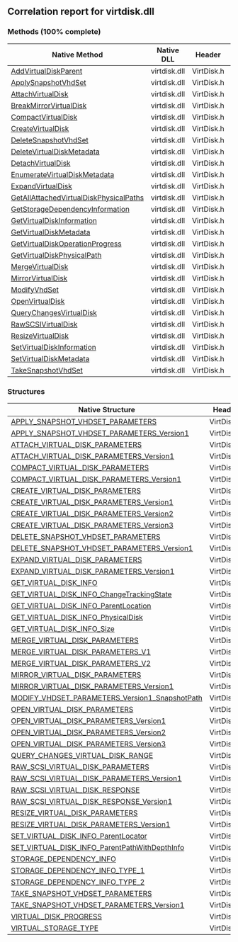 ## Correlation report for virtdisk.dll  
### Methods (100% complete)  
Native Method | Native DLL | Header | Managed Method  
--- | --- | --- | ---  
[AddVirtualDiskParent](https://www.google.com/search?num=5&q=AddVirtualDiskParent+site%3Amicrosoft.com) | virtdisk.dll | VirtDisk.h | Vanara.PInvoke.VirtDisk.AddVirtualDiskParent  
[ApplySnapshotVhdSet](https://www.google.com/search?num=5&q=ApplySnapshotVhdSet+site%3Amicrosoft.com) | virtdisk.dll | VirtDisk.h | Vanara.PInvoke.VirtDisk.ApplySnapshotVhdSet  
[AttachVirtualDisk](https://www.google.com/search?num=5&q=AttachVirtualDisk+site%3Amicrosoft.com) | virtdisk.dll | VirtDisk.h | Vanara.PInvoke.VirtDisk.AttachVirtualDisk  
[BreakMirrorVirtualDisk](http://msdn2.microsoft.com/en-us/library/hh448676) | virtdisk.dll | VirtDisk.h | Vanara.PInvoke.VirtDisk.BreakMirrorVirtualDisk  
[CompactVirtualDisk](https://www.google.com/search?num=5&q=CompactVirtualDisk+site%3Amicrosoft.com) | virtdisk.dll | VirtDisk.h | Vanara.PInvoke.VirtDisk.CompactVirtualDisk  
[CreateVirtualDisk](https://www.google.com/search?num=5&q=CreateVirtualDisk+site%3Amicrosoft.com) | virtdisk.dll | VirtDisk.h | Vanara.PInvoke.VirtDisk.CreateVirtualDisk  
[DeleteSnapshotVhdSet](https://www.google.com/search?num=5&q=DeleteSnapshotVhdSet+site%3Amicrosoft.com) | virtdisk.dll | VirtDisk.h | Vanara.PInvoke.VirtDisk.DeleteSnapshotVhdSet  
[DeleteVirtualDiskMetadata](https://www.google.com/search?num=5&q=DeleteVirtualDiskMetadata+site%3Amicrosoft.com) | virtdisk.dll | VirtDisk.h | Vanara.PInvoke.VirtDisk.DeleteVirtualDiskMetadata  
[DetachVirtualDisk](https://www.google.com/search?num=5&q=DetachVirtualDisk+site%3Amicrosoft.com) | virtdisk.dll | VirtDisk.h | Vanara.PInvoke.VirtDisk.DetachVirtualDisk  
[EnumerateVirtualDiskMetadata](https://www.google.com/search?num=5&q=EnumerateVirtualDiskMetadata+site%3Amicrosoft.com) | virtdisk.dll | VirtDisk.h | Vanara.PInvoke.VirtDisk.EnumerateVirtualDiskMetadata  
[ExpandVirtualDisk](https://www.google.com/search?num=5&q=ExpandVirtualDisk+site%3Amicrosoft.com) | virtdisk.dll | VirtDisk.h | Vanara.PInvoke.VirtDisk.ExpandVirtualDisk  
[GetAllAttachedVirtualDiskPhysicalPaths](https://www.google.com/search?num=5&q=GetAllAttachedVirtualDiskPhysicalPaths+site%3Amicrosoft.com) | virtdisk.dll | VirtDisk.h | Vanara.PInvoke.VirtDisk.GetAllAttachedVirtualDiskPhysicalPaths  
[GetStorageDependencyInformation](https://www.google.com/search?num=5&q=GetStorageDependencyInformation+site%3Amicrosoft.com) | virtdisk.dll | VirtDisk.h | Vanara.PInvoke.VirtDisk.GetStorageDependencyInformation  
[GetVirtualDiskInformation](https://www.google.com/search?num=5&q=GetVirtualDiskInformation+site%3Amicrosoft.com) | virtdisk.dll | VirtDisk.h | Vanara.PInvoke.VirtDisk.GetVirtualDiskInformation  
[GetVirtualDiskMetadata](https://www.google.com/search?num=5&q=GetVirtualDiskMetadata+site%3Amicrosoft.com) | virtdisk.dll | VirtDisk.h | Vanara.PInvoke.VirtDisk.GetVirtualDiskMetadata  
[GetVirtualDiskOperationProgress](https://www.google.com/search?num=5&q=GetVirtualDiskOperationProgress+site%3Amicrosoft.com) | virtdisk.dll | VirtDisk.h | Vanara.PInvoke.VirtDisk.GetVirtualDiskOperationProgress  
[GetVirtualDiskPhysicalPath](https://www.google.com/search?num=5&q=GetVirtualDiskPhysicalPath+site%3Amicrosoft.com) | virtdisk.dll | VirtDisk.h | Vanara.PInvoke.VirtDisk.GetVirtualDiskPhysicalPath  
[MergeVirtualDisk](https://www.google.com/search?num=5&q=MergeVirtualDisk+site%3Amicrosoft.com) | virtdisk.dll | VirtDisk.h | Vanara.PInvoke.VirtDisk.MergeVirtualDisk  
[MirrorVirtualDisk](https://www.google.com/search?num=5&q=MirrorVirtualDisk+site%3Amicrosoft.com) | virtdisk.dll | VirtDisk.h | Vanara.PInvoke.VirtDisk.MirrorVirtualDisk  
[ModifyVhdSet](https://www.google.com/search?num=5&q=ModifyVhdSet+site%3Amicrosoft.com) | virtdisk.dll | VirtDisk.h | Vanara.PInvoke.VirtDisk.ModifyVhdSet  
[OpenVirtualDisk](https://www.google.com/search?num=5&q=OpenVirtualDisk+site%3Amicrosoft.com) | virtdisk.dll | VirtDisk.h | Vanara.PInvoke.VirtDisk.OpenVirtualDisk  
[QueryChangesVirtualDisk](https://www.google.com/search?num=5&q=QueryChangesVirtualDisk+site%3Amicrosoft.com) | virtdisk.dll | VirtDisk.h | Vanara.PInvoke.VirtDisk.QueryChangesVirtualDisk  
[RawSCSIVirtualDisk](https://www.google.com/search?num=5&q=RawSCSIVirtualDisk+site%3Amicrosoft.com) | virtdisk.dll | VirtDisk.h | Vanara.PInvoke.VirtDisk.RawSCSIVirtualDisk  
[ResizeVirtualDisk](https://www.google.com/search?num=5&q=ResizeVirtualDisk+site%3Amicrosoft.com) | virtdisk.dll | VirtDisk.h | Vanara.PInvoke.VirtDisk.ResizeVirtualDisk  
[SetVirtualDiskInformation](https://www.google.com/search?num=5&q=SetVirtualDiskInformation+site%3Amicrosoft.com) | virtdisk.dll | VirtDisk.h | Vanara.PInvoke.VirtDisk.SetVirtualDiskInformation  
[SetVirtualDiskMetadata](https://www.google.com/search?num=5&q=SetVirtualDiskMetadata+site%3Amicrosoft.com) | virtdisk.dll | VirtDisk.h | Vanara.PInvoke.VirtDisk.SetVirtualDiskMetadata  
[TakeSnapshotVhdSet](https://www.google.com/search?num=5&q=TakeSnapshotVhdSet+site%3Amicrosoft.com) | virtdisk.dll | VirtDisk.h | Vanara.PInvoke.VirtDisk.TakeSnapshotVhdSet  
### Structures  
Native Structure | Header | Managed Structure  
--- | --- | ---  
[APPLY_SNAPSHOT_VHDSET_PARAMETERS](https://www.google.com/search?num=5&q=APPLY_SNAPSHOT_VHDSET_PARAMETERS+site%3Amicrosoft.com) | VirtDisk.h | Vanara.PInvoke.VirtDisk+APPLY_SNAPSHOT_VHDSET_PARAMETERS  
[APPLY_SNAPSHOT_VHDSET_PARAMETERS_Version1](https://www.google.com/search?num=5&q=APPLY_SNAPSHOT_VHDSET_PARAMETERS_Version1+site%3Amicrosoft.com) | VirtDisk.h | Vanara.PInvoke.VirtDisk+APPLY_SNAPSHOT_VHDSET_PARAMETERS+APPLY_SNAPSHOT_VHDSET_PARAMETERS_Version1  
[ATTACH_VIRTUAL_DISK_PARAMETERS](https://www.google.com/search?num=5&q=ATTACH_VIRTUAL_DISK_PARAMETERS+site%3Amicrosoft.com) | VirtDisk.h | Vanara.PInvoke.VirtDisk+ATTACH_VIRTUAL_DISK_PARAMETERS  
[ATTACH_VIRTUAL_DISK_PARAMETERS_Version1](https://www.google.com/search?num=5&q=ATTACH_VIRTUAL_DISK_PARAMETERS_Version1+site%3Amicrosoft.com) | VirtDisk.h | Vanara.PInvoke.VirtDisk+ATTACH_VIRTUAL_DISK_PARAMETERS+ATTACH_VIRTUAL_DISK_PARAMETERS_Version1  
[COMPACT_VIRTUAL_DISK_PARAMETERS](https://www.google.com/search?num=5&q=COMPACT_VIRTUAL_DISK_PARAMETERS+site%3Amicrosoft.com) | VirtDisk.h | Vanara.PInvoke.VirtDisk+COMPACT_VIRTUAL_DISK_PARAMETERS  
[COMPACT_VIRTUAL_DISK_PARAMETERS_Version1](https://www.google.com/search?num=5&q=COMPACT_VIRTUAL_DISK_PARAMETERS_Version1+site%3Amicrosoft.com) | VirtDisk.h | Vanara.PInvoke.VirtDisk+COMPACT_VIRTUAL_DISK_PARAMETERS+COMPACT_VIRTUAL_DISK_PARAMETERS_Version1  
[CREATE_VIRTUAL_DISK_PARAMETERS](https://www.google.com/search?num=5&q=CREATE_VIRTUAL_DISK_PARAMETERS+site%3Amicrosoft.com) | VirtDisk.h | Vanara.PInvoke.VirtDisk+CREATE_VIRTUAL_DISK_PARAMETERS  
[CREATE_VIRTUAL_DISK_PARAMETERS_Version1](https://www.google.com/search?num=5&q=CREATE_VIRTUAL_DISK_PARAMETERS_Version1+site%3Amicrosoft.com) | VirtDisk.h | Vanara.PInvoke.VirtDisk+CREATE_VIRTUAL_DISK_PARAMETERS+CREATE_VIRTUAL_DISK_PARAMETERS_Version1  
[CREATE_VIRTUAL_DISK_PARAMETERS_Version2](https://www.google.com/search?num=5&q=CREATE_VIRTUAL_DISK_PARAMETERS_Version2+site%3Amicrosoft.com) | VirtDisk.h | Vanara.PInvoke.VirtDisk+CREATE_VIRTUAL_DISK_PARAMETERS+CREATE_VIRTUAL_DISK_PARAMETERS_Version2  
[CREATE_VIRTUAL_DISK_PARAMETERS_Version3](https://www.google.com/search?num=5&q=CREATE_VIRTUAL_DISK_PARAMETERS_Version3+site%3Amicrosoft.com) | VirtDisk.h | Vanara.PInvoke.VirtDisk+CREATE_VIRTUAL_DISK_PARAMETERS+CREATE_VIRTUAL_DISK_PARAMETERS_Version3  
[DELETE_SNAPSHOT_VHDSET_PARAMETERS](https://www.google.com/search?num=5&q=DELETE_SNAPSHOT_VHDSET_PARAMETERS+site%3Amicrosoft.com) | VirtDisk.h | Vanara.PInvoke.VirtDisk+DELETE_SNAPSHOT_VHDSET_PARAMETERS  
[DELETE_SNAPSHOT_VHDSET_PARAMETERS_Version1](https://www.google.com/search?num=5&q=DELETE_SNAPSHOT_VHDSET_PARAMETERS_Version1+site%3Amicrosoft.com) | VirtDisk.h | Vanara.PInvoke.VirtDisk+DELETE_SNAPSHOT_VHDSET_PARAMETERS+DELETE_SNAPSHOT_VHDSET_PARAMETERS_Version1  
[EXPAND_VIRTUAL_DISK_PARAMETERS](https://www.google.com/search?num=5&q=EXPAND_VIRTUAL_DISK_PARAMETERS+site%3Amicrosoft.com) | VirtDisk.h | Vanara.PInvoke.VirtDisk+EXPAND_VIRTUAL_DISK_PARAMETERS  
[EXPAND_VIRTUAL_DISK_PARAMETERS_Version1](https://www.google.com/search?num=5&q=EXPAND_VIRTUAL_DISK_PARAMETERS_Version1+site%3Amicrosoft.com) | VirtDisk.h | Vanara.PInvoke.VirtDisk+EXPAND_VIRTUAL_DISK_PARAMETERS+EXPAND_VIRTUAL_DISK_PARAMETERS_Version1  
[GET_VIRTUAL_DISK_INFO](https://www.google.com/search?num=5&q=GET_VIRTUAL_DISK_INFO+site%3Amicrosoft.com) | VirtDisk.h | Vanara.PInvoke.VirtDisk+GET_VIRTUAL_DISK_INFO  
[GET_VIRTUAL_DISK_INFO_ChangeTrackingState](https://www.google.com/search?num=5&q=GET_VIRTUAL_DISK_INFO_ChangeTrackingState+site%3Amicrosoft.com) | VirtDisk.h | Vanara.PInvoke.VirtDisk+GET_VIRTUAL_DISK_INFO+GET_VIRTUAL_DISK_INFO_ChangeTrackingState  
[GET_VIRTUAL_DISK_INFO_ParentLocation](https://www.google.com/search?num=5&q=GET_VIRTUAL_DISK_INFO_ParentLocation+site%3Amicrosoft.com) | VirtDisk.h | Vanara.PInvoke.VirtDisk+GET_VIRTUAL_DISK_INFO+GET_VIRTUAL_DISK_INFO_ParentLocation  
[GET_VIRTUAL_DISK_INFO_PhysicalDisk](https://www.google.com/search?num=5&q=GET_VIRTUAL_DISK_INFO_PhysicalDisk+site%3Amicrosoft.com) | VirtDisk.h | Vanara.PInvoke.VirtDisk+GET_VIRTUAL_DISK_INFO+GET_VIRTUAL_DISK_INFO_PhysicalDisk  
[GET_VIRTUAL_DISK_INFO_Size](https://www.google.com/search?num=5&q=GET_VIRTUAL_DISK_INFO_Size+site%3Amicrosoft.com) | VirtDisk.h | Vanara.PInvoke.VirtDisk+GET_VIRTUAL_DISK_INFO+GET_VIRTUAL_DISK_INFO_Size  
[MERGE_VIRTUAL_DISK_PARAMETERS](https://www.google.com/search?num=5&q=MERGE_VIRTUAL_DISK_PARAMETERS+site%3Amicrosoft.com) | VirtDisk.h | Vanara.PInvoke.VirtDisk+MERGE_VIRTUAL_DISK_PARAMETERS  
[MERGE_VIRTUAL_DISK_PARAMETERS_V1](https://www.google.com/search?num=5&q=MERGE_VIRTUAL_DISK_PARAMETERS_V1+site%3Amicrosoft.com) | VirtDisk.h | Vanara.PInvoke.VirtDisk+MERGE_VIRTUAL_DISK_PARAMETERS+MERGE_VIRTUAL_DISK_PARAMETERS_V1  
[MERGE_VIRTUAL_DISK_PARAMETERS_V2](https://www.google.com/search?num=5&q=MERGE_VIRTUAL_DISK_PARAMETERS_V2+site%3Amicrosoft.com) | VirtDisk.h | Vanara.PInvoke.VirtDisk+MERGE_VIRTUAL_DISK_PARAMETERS+MERGE_VIRTUAL_DISK_PARAMETERS_V2  
[MIRROR_VIRTUAL_DISK_PARAMETERS](http://msdn2.microsoft.com/en-us/library/hh448680) | VirtDisk.h | Vanara.PInvoke.VirtDisk+MIRROR_VIRTUAL_DISK_PARAMETERS  
[MIRROR_VIRTUAL_DISK_PARAMETERS_Version1](http://msdn2.microsoft.com/en-us/library/hh448680) | VirtDisk.h | Vanara.PInvoke.VirtDisk+MIRROR_VIRTUAL_DISK_PARAMETERS+MIRROR_VIRTUAL_DISK_PARAMETERS_Version1  
[MODIFY_VHDSET_PARAMETERS_Version1_SnapshotPath](https://www.google.com/search?num=5&q=MODIFY_VHDSET_PARAMETERS_Version1_SnapshotPath+site%3Amicrosoft.com) | VirtDisk.h | Vanara.PInvoke.VirtDisk+MODIFY_VHDSET_PARAMETERS+MODIFY_VHDSET_PARAMETERS_Version1_SnapshotPath  
[OPEN_VIRTUAL_DISK_PARAMETERS](https://www.google.com/search?num=5&q=OPEN_VIRTUAL_DISK_PARAMETERS+site%3Amicrosoft.com) | VirtDisk.h | Vanara.PInvoke.VirtDisk+OPEN_VIRTUAL_DISK_PARAMETERS  
[OPEN_VIRTUAL_DISK_PARAMETERS_Version1](https://www.google.com/search?num=5&q=OPEN_VIRTUAL_DISK_PARAMETERS_Version1+site%3Amicrosoft.com) | VirtDisk.h | Vanara.PInvoke.VirtDisk+OPEN_VIRTUAL_DISK_PARAMETERS+OPEN_VIRTUAL_DISK_PARAMETERS_Version1  
[OPEN_VIRTUAL_DISK_PARAMETERS_Version2](https://www.google.com/search?num=5&q=OPEN_VIRTUAL_DISK_PARAMETERS_Version2+site%3Amicrosoft.com) | VirtDisk.h | Vanara.PInvoke.VirtDisk+OPEN_VIRTUAL_DISK_PARAMETERS+OPEN_VIRTUAL_DISK_PARAMETERS_Version2  
[OPEN_VIRTUAL_DISK_PARAMETERS_Version3](https://www.google.com/search?num=5&q=OPEN_VIRTUAL_DISK_PARAMETERS_Version3+site%3Amicrosoft.com) | VirtDisk.h | Vanara.PInvoke.VirtDisk+OPEN_VIRTUAL_DISK_PARAMETERS+OPEN_VIRTUAL_DISK_PARAMETERS_Version3  
[QUERY_CHANGES_VIRTUAL_DISK_RANGE](https://www.google.com/search?num=5&q=QUERY_CHANGES_VIRTUAL_DISK_RANGE+site%3Amicrosoft.com) | VirtDisk.h | Vanara.PInvoke.VirtDisk+QUERY_CHANGES_VIRTUAL_DISK_RANGE  
[RAW_SCSI_VIRTUAL_DISK_PARAMETERS](https://www.google.com/search?num=5&q=RAW_SCSI_VIRTUAL_DISK_PARAMETERS+site%3Amicrosoft.com) | VirtDisk.h | Vanara.PInvoke.VirtDisk+RAW_SCSI_VIRTUAL_DISK_PARAMETERS  
[RAW_SCSI_VIRTUAL_DISK_PARAMETERS_Version1](https://www.google.com/search?num=5&q=RAW_SCSI_VIRTUAL_DISK_PARAMETERS_Version1+site%3Amicrosoft.com) | VirtDisk.h | Vanara.PInvoke.VirtDisk+RAW_SCSI_VIRTUAL_DISK_PARAMETERS+RAW_SCSI_VIRTUAL_DISK_PARAMETERS_Version1  
[RAW_SCSI_VIRTUAL_DISK_RESPONSE](https://www.google.com/search?num=5&q=RAW_SCSI_VIRTUAL_DISK_RESPONSE+site%3Amicrosoft.com) | VirtDisk.h | Vanara.PInvoke.VirtDisk+RAW_SCSI_VIRTUAL_DISK_RESPONSE  
[RAW_SCSI_VIRTUAL_DISK_RESPONSE_Version1](https://www.google.com/search?num=5&q=RAW_SCSI_VIRTUAL_DISK_RESPONSE_Version1+site%3Amicrosoft.com) | VirtDisk.h | Vanara.PInvoke.VirtDisk+RAW_SCSI_VIRTUAL_DISK_RESPONSE+RAW_SCSI_VIRTUAL_DISK_RESPONSE_Version1  
[RESIZE_VIRTUAL_DISK_PARAMETERS](https://www.google.com/search?num=5&q=RESIZE_VIRTUAL_DISK_PARAMETERS+site%3Amicrosoft.com) | VirtDisk.h | Vanara.PInvoke.VirtDisk+RESIZE_VIRTUAL_DISK_PARAMETERS  
[RESIZE_VIRTUAL_DISK_PARAMETERS_Version1](https://www.google.com/search?num=5&q=RESIZE_VIRTUAL_DISK_PARAMETERS_Version1+site%3Amicrosoft.com) | VirtDisk.h | Vanara.PInvoke.VirtDisk+RESIZE_VIRTUAL_DISK_PARAMETERS+RESIZE_VIRTUAL_DISK_PARAMETERS_Version1  
[SET_VIRTUAL_DISK_INFO_ParentLocator](http://msdn2.microsoft.com/en-us/library/dd323686) | VirtDisk.h | Vanara.PInvoke.VirtDisk+SET_VIRTUAL_DISK_INFO+SET_VIRTUAL_DISK_INFO_ParentLocator  
[SET_VIRTUAL_DISK_INFO_ParentPathWithDepthInfo](http://msdn2.microsoft.com/en-us/library/dd323686) | VirtDisk.h | Vanara.PInvoke.VirtDisk+SET_VIRTUAL_DISK_INFO+SET_VIRTUAL_DISK_INFO_ParentPathWithDepthInfo  
[STORAGE_DEPENDENCY_INFO](https://www.google.com/search?num=5&q=STORAGE_DEPENDENCY_INFO+site%3Amicrosoft.com) | VirtDisk.h | Vanara.PInvoke.VirtDisk+STORAGE_DEPENDENCY_INFO  
[STORAGE_DEPENDENCY_INFO_TYPE_1](https://www.google.com/search?num=5&q=STORAGE_DEPENDENCY_INFO_TYPE_1+site%3Amicrosoft.com) | VirtDisk.h | Vanara.PInvoke.VirtDisk+STORAGE_DEPENDENCY_INFO_TYPE_1  
[STORAGE_DEPENDENCY_INFO_TYPE_2](https://www.google.com/search?num=5&q=STORAGE_DEPENDENCY_INFO_TYPE_2+site%3Amicrosoft.com) | VirtDisk.h | Vanara.PInvoke.VirtDisk+STORAGE_DEPENDENCY_INFO_TYPE_2  
[TAKE_SNAPSHOT_VHDSET_PARAMETERS](https://www.google.com/search?num=5&q=TAKE_SNAPSHOT_VHDSET_PARAMETERS+site%3Amicrosoft.com) | VirtDisk.h | Vanara.PInvoke.VirtDisk+TAKE_SNAPSHOT_VHDSET_PARAMETERS  
[TAKE_SNAPSHOT_VHDSET_PARAMETERS_Version1](https://www.google.com/search?num=5&q=TAKE_SNAPSHOT_VHDSET_PARAMETERS_Version1+site%3Amicrosoft.com) | VirtDisk.h | Vanara.PInvoke.VirtDisk+TAKE_SNAPSHOT_VHDSET_PARAMETERS+TAKE_SNAPSHOT_VHDSET_PARAMETERS_Version1  
[VIRTUAL_DISK_PROGRESS](https://www.google.com/search?num=5&q=VIRTUAL_DISK_PROGRESS+site%3Amicrosoft.com) | VirtDisk.h | Vanara.PInvoke.VirtDisk+VIRTUAL_DISK_PROGRESS  
[VIRTUAL_STORAGE_TYPE](https://www.google.com/search?num=5&q=VIRTUAL_STORAGE_TYPE+site%3Amicrosoft.com) | VirtDisk.h | Vanara.PInvoke.VirtDisk+VIRTUAL_STORAGE_TYPE  
